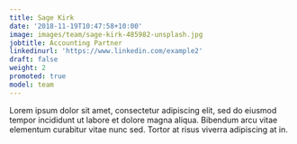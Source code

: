 ```yaml
---
title: Sage Kirk
date: '2018-11-19T10:47:58+10:00'
image: images/team/sage-kirk-485982-unsplash.jpg
jobtitle: Accounting Partner
linkedinurl: 'https://www.linkedin.com/example2'
draft: false
weight: 2
promoted: true
model: team
---
```


Lorem ipsum dolor sit amet, consectetur adipiscing elit, sed do eiusmod tempor incididunt ut labore et dolore magna aliqua. Bibendum arcu vitae elementum curabitur vitae nunc sed. Tortor at risus viverra adipiscing at in.
